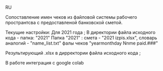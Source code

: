 RU

Сопоставление имен чеков из файловой 
системы рабочего пространтсва с предоставленой 
банковской сметой.

Текущие настройки:
  Для 2021 года ;
  В директории файла исходного кода - папка: "2021"
  Папка "2021" : 
    смета - "2021 izpis.xlsx", 
    словарь аналогий - "name_list.txt"
    фалы чеков "yearmonthday Nnme paid.###"
    
 Результирующий .xlsx в дирректории файла исходного кода ;
  
В работе интеграция с google colab
